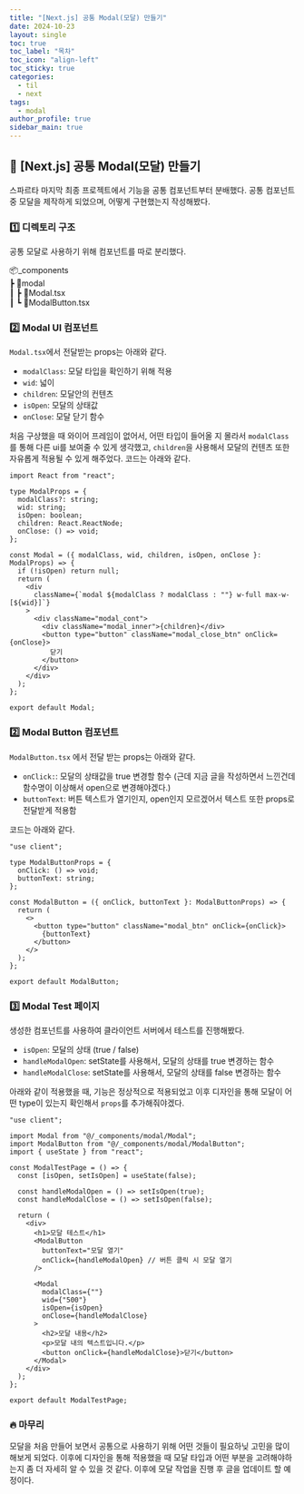 ```yaml
---
title: "[Next.js] 공통 Modal(모달) 만들기"
date: 2024-10-23
layout: single
toc: true
toc_label: "목차"
toc_icon: "align-left"
toc_sticky: true
categories:
  - til
  - next
tags:
  - modal
author_profile: true
sidebar_main: true
---
```


## :ledger: [Next.js] 공통 Modal(모달) 만들기

스파르타 마지막 최종 프로젝트에서 기능을 공통 컴포넌트부터 분배했다. 공통 컴포넌트 중 모달을 제작하게 되었으며, 어떻게 구현했는지 작성해봤다.

### :one: 디렉토리 구조

공통 모달로 사용하기 위해 컴포넌트를 따로 분리했다.

📦_components<br/>
┣ 📂modal<br/>
┃ ┣ 📜Modal.tsx<br/>
┃ ┗ 📜ModalButton.tsx<br/>

### :two: Modal UI 컴포넌트

`Modal.tsx`에서 전달받는 props는 아래와 같다.

- `modalClass`: 모달 타입을 확인하기 위해 적용
- `wid`: 넓이
- `children`: 모달안의 컨텐츠
- `isOpen`: 모달의 상태값
- `onClose`: 모달 닫기 함수

처음 구상했을 때 와이어 프레임이 없어서, 어떤 타입이 들어올 지 몰라서 `modalClass`를 통해 다른 ui를 보여줄 수 있게 생각했고, `children`을 사용해서 모달의 컨텐츠 또한 자유롭게 적용될 수 있게 해주었다. 코드는 아래와 같다.

```tsx
import React from "react";

type ModalProps = {
  modalClass?: string;
  wid: string;
  isOpen: boolean;
  children: React.ReactNode;
  onClose: () => void;
};

const Modal = ({ modalClass, wid, children, isOpen, onClose }: ModalProps) => {
  if (!isOpen) return null;
  return (
    <div
      className={`modal ${modalClass ? modalClass : ""} w-full max-w-[${wid}]`}
    >
      <div className="modal_cont">
        <div className="modal_inner">{children}</div>
        <button type="button" className="modal_close_btn" onClick={onClose}>
          닫기
        </button>
      </div>
    </div>
  );
};

export default Modal;
```

### :two: Modal Button 컴포넌트

`ModalButton.tsx` 에서 전달 받는 props는 아래와 같다.

- `onClick:`: 모달의 상태값을 true 변경할 함수 (근데 지금 글을 작성하면서 느낀건데 함수명이 이상해서 open으로 변경해야겠다.)
- `buttonText`: 버튼 텍스트가 열기인지, open인지 모르겠어서 텍스트 또한 props로 전달받게 적용함

코드는 아래와 같다.

```tsx
"use client";

type ModalButtonProps = {
  onClick: () => void;
  buttonText: string;
};

const ModalButton = ({ onClick, buttonText }: ModalButtonProps) => {
  return (
    <>
      <button type="button" className="modal_btn" onClick={onClick}>
        {buttonText}
      </button>
    </>
  );
};

export default ModalButton;
```

### :three: Modal Test 페이지

생성한 컴포넌트를 사용하여 클라이언트 서버에서 테스트를 진행해봤다.

- `isOpen`: 모달의 상태 (true / false)
- `handleModalOpen`: setState를 사용해서, 모달의 상태를 true 변경하는 함수
- `handleModalClose`: setState를 사용해서, 모달의 상태를 false 변경하는 함수

아래와 같이 적용했을 때, 기능은 정상적으로 적용되었고 이후 디자인을 통해 모달이 어떤 type이 있는지 확인해서 `props`를 추가해줘야겠다.

```tsx
"use client";

import Modal from "@/_components/modal/Modal";
import ModalButton from "@/_components/modal/ModalButton";
import { useState } from "react";

const ModalTestPage = () => {
  const [isOpen, setIsOpen] = useState(false);

  const handleModalOpen = () => setIsOpen(true);
  const handleModalClose = () => setIsOpen(false);

  return (
    <div>
      <h1>모달 테스트</h1>
      <ModalButton
        buttonText="모달 열기"
        onClick={handleModalOpen} // 버튼 클릭 시 모달 열기
      />

      <Modal
        modalClass={""}
        wid={"500"}
        isOpen={isOpen}
        onClose={handleModalClose}
      >
        <h2>모달 내용</h2>
        <p>모달 내의 텍스트입니다.</p>
        <button onClick={handleModalClose}>닫기</button>
      </Modal>
    </div>
  );
};

export default ModalTestPage;
```

### :fire: 마무리

모달을 처음 만들어 보면서 공통으로 사용하기 위해 어떤 것들이 필요하닞 고민을 많이 해보게 되었다. 이후에 디자인을 통해 적용했을 때 모달 타입과 어떤 부분을 고려해야하는지 좀 더 자세히 알 수 있을 것 같다. 이후에 모달 작업을 진행 후 글을 업데이트 할 예정이다.
